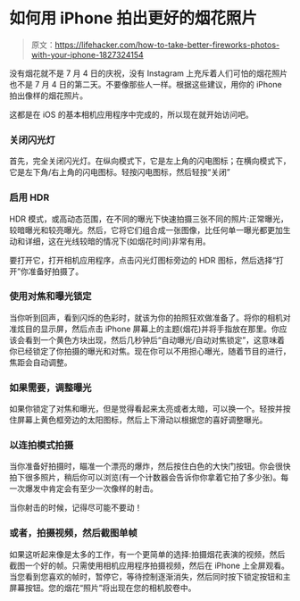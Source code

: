 # 如何用 iPhone 拍出更好的烟花照片

> 原文：<https://lifehacker.com/how-to-take-better-fireworks-photos-with-your-iphone-1827324154>

没有烟花就不是 7 月 4 日的庆祝，没有 Instagram 上充斥着人们可怕的烟花照片也不是 7 月 4 日的第二天。不要像那些人一样。根据这些建议，用你的 iPhone 拍出像样的烟花照片。



这都是在 iOS 的基本相机应用程序中完成的，所以现在就开始访问吧。

### 关闭闪光灯

首先，完全关闭闪光灯。在纵向模式下，它是左上角的闪电图标；在横向模式下，它是左下角/右上角的闪电图标。轻按闪电图标，然后轻按“关闭”

### 启用 HDR

HDR 模式，或高动态范围，在不同的曝光下快速拍摄三张不同的照片:正常曝光，较暗曝光和较亮曝光。然后，它将它们组合成一张图像，比任何单一曝光都更加生动和详细，这在光线较暗的情况下(如烟花时间)非常有用。

要打开它，打开相机应用程序，点击闪光灯图标旁边的 HDR 图标，然后选择“打开”你准备好拍摄了。

### **使用对焦和曝光锁定**

当你听到回声，看到闪烁的色彩时，就该为你的拍照狂欢做准备了。将你的相机对准炫目的显示屏，然后点击 iPhone 屏幕上的主题(烟花)并将手指放在那里。你应该会看到一个黄色方块出现，然后几秒钟后“自动曝光/自动对焦锁定”，这意味着你已经锁定了你拍摄的曝光和对焦。现在你可以不用担心曝光，随着节目的进行，焦距会自动调整。

### 如果需要，调整曝光

如果你锁定了对焦和曝光，但是觉得看起来太亮或者太暗，可以换一个。轻按并按住屏幕上黄色框旁边的太阳图标，然后上下滑动以根据您的喜好调整曝光。

### 以连拍模式拍摄

当你准备好拍摄时，瞄准一个漂亮的爆炸，然后按住白色的大快门按钮。你会很快拍下很多照片，稍后你可以浏览(有一个计数器会告诉你你拿着它拍了多少张)。每一次爆发中肯定会有至少一次像样的射击。

当你射击的时候，记得尽可能不要动！

### 或者，拍摄视频，然后截图单帧

如果这听起来像是太多的工作，有一个更简单的选择:拍摄烟花表演的视频，然后截图一个好的帧。只需使用相机应用程序拍摄视频，然后在 iPhone 上全屏观看。当您看到您喜欢的帧时，暂停它，等待控制逐渐消失，然后同时按下锁定按钮和主屏幕按钮。您的烟花“照片”将出现在您的相机胶卷中。